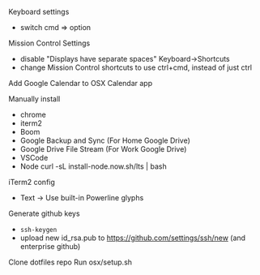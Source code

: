 Keyboard settings
- switch cmd => option

Mission Control Settings
- disable "Displays have separate spaces"
Keyboard->Shortcuts
- change Mission Control shortcuts to use ctrl+cmd, instead of just ctrl

Add Google Calendar to OSX Calendar app

Manually install
- chrome
- iterm2
- Boom
- Google Backup and Sync (For Home Google Drive)
- Google Drive File Stream (For Work Google Drive)
- VSCode
- Node
    curl -sL install-node.now.sh/lts | bash

iTerm2 config
- Text -> Use built-in Powerline glyphs

Generate github keys
- `ssh-keygen`
- upload new id_rsa.pub to https://github.com/settings/ssh/new (and enterprise github)

Clone dotfiles repo
Run osx/setup.sh

